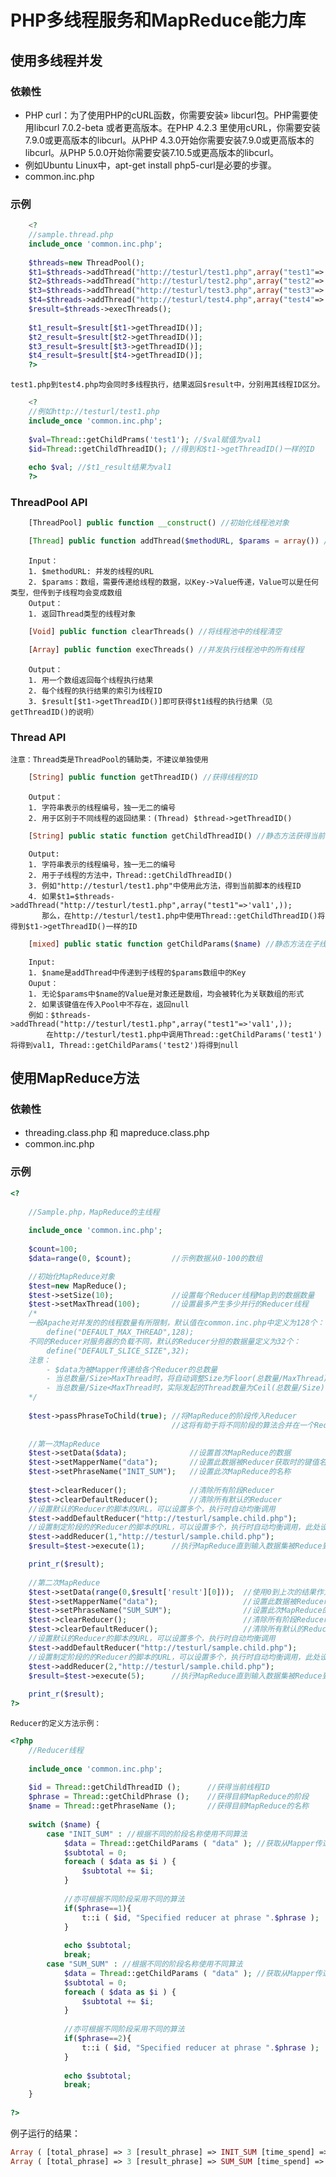 PHP多线程服务和MapReduce能力库
=========

使用多线程并发
----------

### 依赖性

*	PHP curl：为了使用PHP的cURL函数，你需要安装» libcurl包。PHP需要使用libcurl 7.0.2-beta 或者更高版本。在PHP 4.2.3 里使用cURL，你需要安装7.9.0或更高版本的libcurl。从PHP 4.3.0开始你需要安装7.9.0或更高版本的libcurl。从PHP 5.0.0开始你需要安装7.10.5或更高版本的libcurl。
*	例如Ubuntu Linux中，apt-get install php5-curl是必要的步骤。
*	common.inc.php

### 示例

```PHP
	<?
	//sample.thread.php
	include_once 'common.inc.php';
	
	$threads=new ThreadPool();
	$t1=$threads->addThread("http://testurl/test1.php",array("test1"=>'val1',));
	$t2=$threads->addThread("http://testurl/test2.php",array("test2"=>'val2',));
	$t3=$threads->addThread("http://testurl/test3.php",array("test3"=>'val3',));
	$t4=$threads->addThread("http://testurl/test4.php",array("test4"=>'val4',));
	$result=$threads->execThreads();
	
	$t1_result=$result[$t1->getThreadID()];
	$t2_result=$result[$t2->getThreadID()];
	$t3_result=$result[$t3->getThreadID()];
	$t4_result=$result[$t4->getThreadID()]; 
	?>
```

	test1.php到test4.php均会同时多线程执行，结果返回$result中，分别用其线程ID区分。

```PHP		
	<?
	//例如http://testurl/test1.php
	include_once 'common.inc.php';
	
	$val=Thread::getChildPrams('test1'); //$val赋值为val1
	$id=Thread::getChildThreadID(); //得到和$t1->getThreadID()一样的ID
	
	echo $val; //$t1_result结果为val1
	?>
```

### ThreadPool API

```PHP
	[ThreadPool] public function __construct() //初始化线程池对象
```

```PHP
	[Thread] public function addThread($methodURL, $params = array()) //向线程池中添加线程
```
		Input：
		1. $methodURL: 并发的线程的URL
		2. $params：数组，需要传递给线程的数据，以Key->Value传递，Value可以是任何类型，但传到子线程均会变成数组
		Output：
		1. 返回Thread类型的线程对象

```PHP	
	[Void] public function clearThreads() //将线程池中的线程清空
```

```PHP
	[Array] public function execThreads() //并发执行线程池中的所有线程
```
		Output：
		1. 用一个数组返回每个线程执行结果
		2. 每个线程的执行结果的索引为线程ID
		3. $result[$t1->getThreadID()]即可获得$t1线程的执行结果（见getThreadID()的说明）
		
### Thread API
		
	注意：Thread类是ThreadPool的辅助类，不建议单独使用
	
```PHP
	[String] public function getThreadID() //获得线程的ID
```
		Output：
		1. 字符串表示的线程编号，独一无二的编号
		2. 用于区别于不同线程的返回结果：(Thread) $thread->getThreadID()
	
```PHP
	[String] public static function getChildThreadID() //静态方法获得当前子线程在线程池中的ID
```
		Output:
		1. 字符串表示的线程编号，独一无二的编号
		2. 用于子线程的方法中，Thread::getChildThreadID()
		3. 例如"http://testurl/test1.php"中使用此方法，得到当前脚本的线程ID
		4. 如果$t1=$threads->addThread("http://testurl/test1.php",array("test1"=>'val1',));
		   那么，在http://testurl/test1.php中使用Thread::getChildThreadID()将得到$t1->getThreadID()一样的ID
	   
```PHP
	[mixed] public static function getChildParams($name) //静态方法在子线程中获得线程池传递的数据
```
		Input:
		1. $name是addThread中传递到子线程的$params数组中的Key
		Ouput：
		1. 无论$params中$name的Value是对象还是数组，均会被转化为关联数组的形式
		2. 如果该键值在传入Pool中不存在，返回null
		例如：$threads->addThread("http://testurl/test1.php",array("test1"=>'val1',));
			在http://testurl/test1.php中调用Thread::getChildParams('test1')将得到val1, Thread::getChildParams('test2')将得到null
		
使用MapReduce方法
---------------

### 依赖性

*	threading.class.php 和 mapreduce.class.php 
*	common.inc.php

### 示例

```PHP
<?
	
	//Sample.php，MapReduce的主线程
	
	include_once 'common.inc.php';
		
	$count=100; 
	$data=range(0, $count);			//示例数据从0-100的数组

	//初始化MapReduce对象	
	$test=new MapReduce();
	$test->setSize(10); 			//设置每个Reducer线程Map到的数据数量
	$test->setMaxThread(100); 		//设置最多产生多少并行的Reducer线程
	/*
	一般Apache对并发的的线程数量有所限制，默认值在common.inc.php中定义为128个：
		define("DEFAULT_MAX_THREAD",128);
	不同的Reducer对服务器的负载不同，默认的Reducer分担的数据量定义为32个：
		define("DEFAULT_SLICE_SIZE",32);
	注意：
		- $data为被Mapper传递给各个Reducer的总数量
		- 当总数量/Size>MaxThread时，将自动调整Size为Floor(总数量/MaxThread)
		- 当总数量/Size<MaxThread时，实际发起的Thread数量为Ceil(总数量/Size)
	*/
	
	$test->passPhraseToChild(true); //将MapReduce的阶段传入Reducer
									//这将有助于将不同阶段的算法合并在一个Reducer脚本中编写
	
	//第一次MapReduce	
	$test->setData($data);				//设置首次MapReduce的数据
	$test->setMapperName("data");		//设置此数据被Reducer获取时的键值名称
	$test->setPhraseName("INIT_SUM");	//设置此次MapReduce的名称
	
	$test->clearReducer();				//清除所有阶段Reducer
	$test->clearDefaultReducer();		//清除所有默认的Reducer
	//设置默认的Reducer的脚本的URL，可以设置多个，执行时自动均衡调用
	$test->addDefaultReducer("http://testurl/sample.child.php");
	//设置制定阶段的的Reducer的脚本的URL，可以设置多个，执行时自动均衡调用，此处设定了第一个阶段的确切Reducer
	$test->addReducer(1,"http://testurl/sample.child.php");
	$result=$test->execute(1);		//执行MapReduce直到输入数据集被Reduce到一个结果为止

	print_r($result);	
	
	//第二次MapReduce
	$test->setData(range(0,$result['result'][0])); 	//使用0到上次的结果作为本次数据集
	$test->setMapperName("data");					//设置此数据被Reducer获取时的键值名称
	$test->setPhraseName("SUM_SUM");				//设置此次MapReduce的名称
	$test->clearReducer();							//清除所有阶段Reducer
	$test->clearDefaultReducer();					//清除所有默认的Reducer
	//设置默认的Reducer的脚本的URL，可以设置多个，执行时自动均衡调用
	$test->addDefaultReducer("http://testurl/sample.child.php");
	//设置制定阶段的的Reducer的脚本的URL，可以设置多个，执行时自动均衡调用，此处设定了第2个阶段的确切Reducer
	$test->addReducer(2,"http://testurl/sample.child.php");
	$result=$test->execute(5);		//执行MapReduce直到输入数据集被Reduce到不超过5个结果为止
	
	print_r($result);
?>
```
	
	Reducer的定义方法示例：
	
```PHP
<?php
	//Reducer线程
	
	include_once 'common.inc.php';
	
	$id = Thread::getChildThreadID ();		//获得当前线程ID
	$phrase = Thread::getChildPhrase ();	//获得目前MapReduce的阶段
	$name = Thread::getPhraseName ();		//获得目前MapReduce的名称
	
	switch ($name) {
		case "INIT_SUM" : //根据不同的阶段名称使用不同算法
			$data = Thread::getChildParams ( "data" ); //获取从Mapper传递的数据
			$subtotal = 0;
			foreach ( $data as $i ) {
				$subtotal += $i;
			}
			
			//亦可根据不同阶段采用不同的算法
			if($phrase==1){  
				t::i ( $id, "Specified reducer at phrase ".$phrase );
			}
			
			echo $subtotal;
			break;
		case "SUM_SUM" : //根据不同的阶段名称使用不同算法
			$data = Thread::getChildParams ( "data" ); //获取从Mapper传递的数据
			$subtotal = 0;
			foreach ( $data as $i ) {
				$subtotal += $i;
			}
			
			//亦可根据不同阶段采用不同的算法
			if($phrase==2){
				t::i ( $id, "Specified reducer at phrase ".$phrase );
			}
			
			echo $subtotal;
			break;
	}
	
?>
```

例子运行的结果：
```PHP
Array ( [total_phrase] => 3 [result_phrase] => INIT_SUM [time_spend] => 98.917007446289 [result] => Array ( [0] => 5050 ) ) 
Array ( [total_phrase] => 3 [result_phrase] => SUM_SUM [time_spend] => 371.77205085754 [result] => Array ( [0] => 12753775 ) )
```
		
		
		
		
